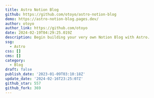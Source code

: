 ```yaml
---
title: Astro Notion Blog
github: https://github.com/otoyo/astro-notion-blog
demo: https://astro-notion-blog.pages.dev/
author: otoyo
author_link: https://github.com/otoyo
date: 2024-02-19T04:29:25.019Z
description: Begin building your very own Notion Blog with Astro.
ssg:
  - Astro
css: []
cms: []
category:
  - Blog
draft: false
publish_date: '2023-01-09T03:10:18Z'
update_date: '2024-02-16T23:25:07Z'
github_star: 557
github_fork: 369
---
```

